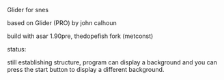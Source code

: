Glider for snes

based on Glider (PRO) by john calhoun

build with asar 1.90pre, thedopefish fork (metconst)


status:

still establishing structure, program can display a background and you can press the start button to display a different background.

